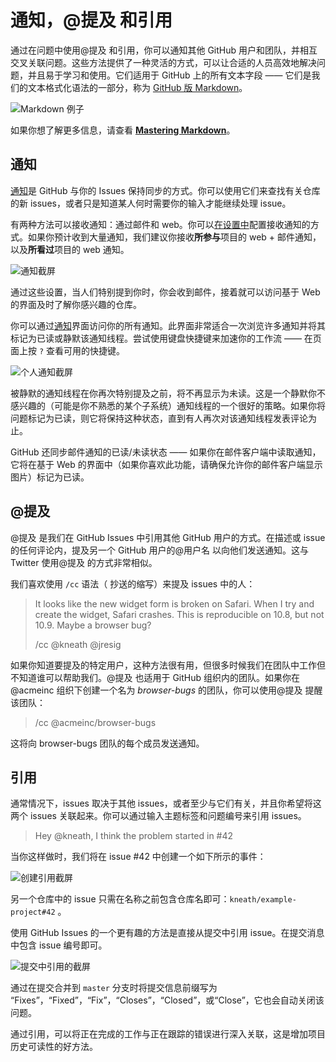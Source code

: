 # 通知，@提及 和引用

通过在问题中使用@提及 和引用，你可以通知其他 GitHub 用户和团队，并相互交叉关联问题。这些方法提供了一种灵活的方式，可以让合适的人员高效地解决问题，并且易于学习和使用。它们适用于 GitHub 上的所有文本字段 —— 它们是我们的文本格式化语法的一部分，称为 [GitHub 版 Markdown](https://help.github.com/articles/writing-on-github#name-and-team-mentions-autocomplete)。

![Markdown &#x4F8B;&#x5B50;](https://guides.github.com/features/issues/markdown-example.png)

如果你想了解更多信息，请查看 [**Mastering Markdown**](http://guides.github.com/features/mastering-markdown/)。

## 通知

[通知](https://github.com/notifications)是 GitHub 与你的 Issues 保持同步的方式。你可以使用它们来查找有关仓库的新 issues，或者只是知道某人何时需要你的输入才能继续处理 issue。

有两种方法可以接收通知：通过邮件和 web。你可以[在设置中](https://github.com/settings/notifications)配置接收通知的方式。如果你预计收到大量通知，我们建议你接收**所参与**项目的 web + 邮件通知，以及**所看过**项目的 web 通知。

![&#x901A;&#x77E5;&#x622A;&#x5C4F;](https://guides.github.com/features/issues/notifications.png)

通过这些设置，当人们特别提到你时，你会收到邮件，接着就可以访问基于 Web 的界面及时了解你感兴趣的仓库。

你可以通过[通知](https://github.com/notifications)界面访问你的所有通知。此界面非常适合一次浏览许多通知并将其标记为已读或静默该通知线程。尝试使用键盘快捷键来加速你的工作流 —— 在页面上按 `?` 查看可用的快捷键。

![&#x4E2A;&#x4EBA;&#x901A;&#x77E5;&#x622A;&#x5C4F;](https://guides.github.com/features/issues/notification.png)

被静默的通知线程在你再次特别提及之前，将不再显示为未读。这是一个静默你不感兴趣的（可能是你不熟悉的某个子系统）通知线程的一个很好的策略。如果你将问题标记为已读，则它将保持这种状态，直到有人再次对该通知线程发表评论为止。

GitHub 还同步邮件通知的已读/未读状态 —— 如果你在邮件客户端中读取通知，它将在基于 Web 的界面中（如果你喜欢此功能，请确保允许你的邮件客户端显示图片）标记为已读。

## @提及

@提及 是我们在 GitHub Issues 中引用其他 GitHub 用户的方式。在描述或 issue 的任何评论内，提及另一个 GitHub 用户的@用户名 以向他们发送通知。这与 Twitter 使用@提及 的方式非常相似。

我们喜欢使用 `/cc` 语法（ 抄送的缩写）来提及 issues 中的人：

> It looks like the new widget form is broken on Safari. When I try and create the widget, Safari crashes. This is reproducible on 10.8, but not 10.9. Maybe a browser bug?
>
> /cc @kneath @jresig

如果你知道要提及的特定用户，这种方法很有用，但很多时候我们在团队中工作但不知道谁可以帮助我们。@提及 也适用于 GitHub 组织内的团队。如果你在@acmeinc 组织下创建一个名为 _browser-bugs_ 的团队，你可以使用@提及 提醒该团队：

> /cc @acmeinc/browser-bugs

这将向 browser-bugs 团队的每个成员发送通知。

## 引用

通常情况下，issues 取决于其他 issues，或者至少与它们有关，并且你希望将这两个 issues 关联起来。你可以通过输入主题标签和问题编号来引用 issues。

> Hey @kneath, I think the problem started in \#42

当你这样做时，我们将在 issue \#42 中创建一个如下所示的事件：

![&#x521B;&#x5EFA;&#x5F15;&#x7528;&#x622A;&#x5C4F;](https://guides.github.com/features/issues/reference.png)

另一个仓库中的 issue 只需在名称之前包含仓库名即可：`kneath/example-project#42` 。

使用 GitHub Issues 的一个更有趣的方法是直接从提交中引用 issue。在提交消息中包含 issue 编号即可。

![&#x63D0;&#x4EA4;&#x4E2D;&#x5F15;&#x7528;&#x7684;&#x622A;&#x5C4F;](https://guides.github.com/features/issues/commit.png)

通过在提交合并到 `master` 分支时将提交信息前缀写为 “Fixes”，“Fixed”，“Fix”，“Closes”，“Closed”，或“Close”，它也会自动关闭该问题。

通过引用，可以将正在完成的工作与正在跟踪的错误进行深入关联，这是增加项目历史可读性的好方法。

